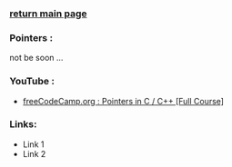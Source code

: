 ### [return main page](../README.md)

### Pointers :
not be soon ...

### YouTube :
* [freeCodeCamp.org : Pointers in C / C++ [Full Course]](https://www.youtube.com/watch?v=zuegQmMdy8M)

### Links:
* Link 1
* Link 2
